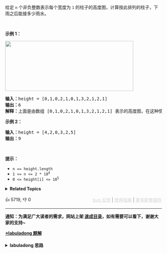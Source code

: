 <p>给定&nbsp;<code>n</code> 个非负整数表示每个宽度为 <code>1</code> 的柱子的高度图，计算按此排列的柱子，下雨之后能接多少雨水。</p>

<p>&nbsp;</p>

<p><strong>示例 1：</strong></p>

<p><img src="https://assets.leetcode-cn.com/aliyun-lc-upload/uploads/2018/10/22/rainwatertrap.png" style="height: 161px; width: 412px;" /></p>

<pre>
<strong>输入：</strong>height = [0,1,0,2,1,0,1,3,2,1,2,1]
<strong>输出：</strong>6
<strong>解释：</strong>上面是由数组 [0,1,0,2,1,0,1,3,2,1,2,1] 表示的高度图，在这种情况下，可以接 6 个单位的雨水（蓝色部分表示雨水）。 
</pre>

<p><strong>示例 2：</strong></p>

<pre>
<strong>输入：</strong>height = [4,2,0,3,2,5]
<strong>输出：</strong>9
</pre>

<p>&nbsp;</p>

<p><strong>提示：</strong></p>

<ul> 
 <li><code>n == height.length</code></li> 
 <li><code>1 &lt;= n &lt;= 2 * 10<sup>4</sup></code></li> 
 <li><code>0 &lt;= height[i] &lt;= 10<sup>5</sup></code></li> 
</ul>

<details><summary><strong>Related Topics</strong></summary>栈 | 数组 | 双指针 | 动态规划 | 单调栈</details><br>

<div>👍 5719, 👎 0<span style='float: right;'><span style='color: gray;'><a href='https://github.com/labuladong/fucking-algorithm/issues' target='_blank' style='color: lightgray;text-decoration: underline;'>bug 反馈</a> | <a href='https://labuladong.online/algo/fname.html?fname=jb插件简介' target='_blank' style='color: lightgray;text-decoration: underline;'>使用指南</a> | <a href='https://labuladong.online/algo/' target='_blank' style='color: lightgray;text-decoration: underline;'>更多配套插件</a></span></span></div>

<div id="labuladong"><hr>

**通知：为满足广大读者的需求，网站上架 [速成目录](https://labuladong.online/algo/intro/quick-learning-plan/)，如有需要可以看下，谢谢大家的支持~**



<p><strong><a href="https://labuladong.online/algo/frequency-interview/trapping-rain-water/" target="_blank">⭐️labuladong 题解</a></strong></p>
<details><summary><strong>labuladong 思路</strong></summary>


<div id="labuladong_solution_zh">

## 基本思路

对于任意一个位置 `i`，能够装的水为：

```python
water[i] = min(
           # 左边最高的柱子
           max(height[0..i]),
           # 右边最高的柱子
           max(height[i..end])
        ) - height[i]
```

![](https://labuladong.online/algo/images/rain-water/1.jpg)

**关键在于，如何能够快速计算出某一个位置左侧所有柱子的最大高度和右侧所有柱子的最大高度**。

这道题的解法比较多样，可以预计算数组，可以用 [双指技巧](https://labuladong.online/algo/essential-technique/array-two-pointers-summary/)，可以用[单调栈技巧](https://labuladong.online/algo/data-structure/monotonic-stack/)，这里就说一个最简单的解法，用预计算的方式求解，优化暴力解法的时间复杂度，更多解法请看详细题解。

**详细题解**：
  - [如何高效解决接雨水问题](https://labuladong.online/algo/frequency-interview/trapping-rain-water/)

</div>





<div id="solution">

## 解法代码



<div class="tab-panel"><div class="tab-nav">
<button data-tab-item="cpp" class="tab-nav-button btn " data-tab-group="default" onclick="switchTab(this)">cpp🤖</button>

<button data-tab-item="python" class="tab-nav-button btn " data-tab-group="default" onclick="switchTab(this)">python🤖</button>

<button data-tab-item="java" class="tab-nav-button btn active" data-tab-group="default" onclick="switchTab(this)">java🟢</button>

<button data-tab-item="go" class="tab-nav-button btn " data-tab-group="default" onclick="switchTab(this)">go🤖</button>

<button data-tab-item="javascript" class="tab-nav-button btn " data-tab-group="default" onclick="switchTab(this)">javascript🤖</button>
</div><div class="tab-content">
<div data-tab-item="cpp" class="tab-item " data-tab-group="default"><div class="highlight">

```cpp
// 注意：cpp 代码由 chatGPT🤖 根据我的 java 代码翻译。
// 本代码的正确性已通过力扣验证，如有疑问，可以对照 java 代码查看。

#include <vector>
#include <algorithm>

class Solution {
public:
    int trap(std::vector<int>& height) {
        if (height.empty()) {
            return 0;
        }
        int n = height.size();
        int res = 0;
        // 数组充当备忘录
        std::vector<int> l_max(n);
        std::vector<int> r_max(n);
        // 初始化 base case
        l_max[0] = height[0];
        r_max[n - 1] = height[n - 1];
        // 从左向右计算 l_max
        for (int i = 1; i < n; i++)
            l_max[i] = std::max(height[i], l_max[i - 1]);
        // 从右向左计算 r_max
        for (int i = n - 2; i >= 0; i--)
            r_max[i] = std::max(height[i], r_max[i + 1]);
        // 计算答案
        for (int i = 1; i < n - 1; i++)
            res += std::min(l_max[i], r_max[i]) - height[i];
        return res;
    }
};
```

</div></div>

<div data-tab-item="python" class="tab-item " data-tab-group="default"><div class="highlight">

```python
# 注意：python 代码由 chatGPT🤖 根据我的 java 代码翻译。
# 本代码的正确性已通过力扣验证，如有疑问，可以对照 java 代码查看。

class Solution:
    def trap(self, height):
        if len(height) == 0:
            return 0
        n = len(height)
        res = 0
        # 数组充当备忘录
        l_max = [0] * n
        r_max = [0] * n
        # 初始化 base case
        l_max[0] = height[0]
        r_max[n - 1] = height[n - 1]
        # 从左向右计算 l_max
        for i in range(1, n):
            l_max[i] = max(height[i], l_max[i - 1])
        # 从右向左计算 r_max
        for i in range(n - 2, -1, -1):
            r_max[i] = max(height[i], r_max[i + 1])
        # 计算答案
        for i in range(1, n - 1):
            res += min(l_max[i], r_max[i]) - height[i]
        return res
```

</div></div>

<div data-tab-item="java" class="tab-item active" data-tab-group="default"><div class="highlight">

```java
class Solution {
    public int trap(int[] height) {
        if (height.length == 0) {
            return 0;
        }
        int n = height.length;
        int res = 0;
        // 数组充当备忘录
        int[] l_max = new int[n];
        int[] r_max = new int[n];
        // 初始化 base case
        l_max[0] = height[0];
        r_max[n - 1] = height[n - 1];
        // 从左向右计算 l_max
        for (int i = 1; i < n; i++)
            l_max[i] = Math.max(height[i], l_max[i - 1]);
        // 从右向左计算 r_max
        for (int i = n - 2; i >= 0; i--)
            r_max[i] = Math.max(height[i], r_max[i + 1]);
        // 计算答案
        for (int i = 1; i < n - 1; i++)
            res += Math.min(l_max[i], r_max[i]) - height[i];/**<extend up -300>![](https://labuladong.online/algo/images/rain-water/1.jpg) */
        return res;
    }
}
```

</div></div>

<div data-tab-item="go" class="tab-item " data-tab-group="default"><div class="highlight">

```go
// 注意：go 代码由 chatGPT🤖 根据我的 java 代码翻译。
// 本代码的正确性已通过力扣验证，如有疑问，可以对照 java 代码查看。

func trap(height []int) int {
    if len(height) == 0 {
        return 0
    }
    n := len(height)
    res := 0
    // 数组充当备忘录
    l_max := make([]int, n)
    r_max := make([]int, n)
    // 初始化 base case
    l_max[0] = height[0]
    r_max[n-1] = height[n-1]
    // 从左向右计算 l_max
    for i := 1; i < n; i++ {
        l_max[i] = max(height[i], l_max[i-1])
    }
    // 从右向左计算 r_max
    for i := n - 2; i >= 0; i-- {
        r_max[i] = max(height[i], r_max[i+1])
    }
    // 计算答案
    for i := 1; i < n - 1; i++ {
        res += min(l_max[i], r_max[i]) - height[i]
    }
    return res
}

// Helper function to find the maximum of two integers
func max(a, b int) int {
    if a > b {
        return a
    }
    return b
}

// Helper function to find the minimum of two integers
func min(a, b int) int {
    if a < b {
        return a
    }
    return b
}
```

</div></div>

<div data-tab-item="javascript" class="tab-item " data-tab-group="default"><div class="highlight">

```javascript
// 注意：javascript 代码由 chatGPT🤖 根据我的 java 代码翻译。
// 本代码的正确性已通过力扣验证，如有疑问，可以对照 java 代码查看。

var trap = function(height) {
    if (height.length === 0) {
        return 0;
    }
    const n = height.length;
    let res = 0;
    // 数组充当备忘录
    const l_max = new Array(n);
    const r_max = new Array(n);
    // 初始化 base case
    l_max[0] = height[0];
    r_max[n - 1] = height[n - 1];
    // 从左向右计算 l_max
    for (let i = 1; i < n; i++)
        l_max[i] = Math.max(height[i], l_max[i - 1]);
    // 从右向左计算 r_max
    for (let i = n - 2; i >= 0; i--)
        r_max[i] = Math.max(height[i], r_max[i + 1]);
    // 计算答案
    for (let i = 1; i < n - 1; i++)
        res += Math.min(l_max[i], r_max[i]) - height[i];
    return res;
};
```

</div></div>
</div></div>

<hr /><details open hint-container details><summary style="font-size: medium"><strong>🎃🎃 算法可视化 🎃🎃</strong></summary><div id="data_trapping-rain-water"  category="leetcode" ></div><div class="resizable aspect-ratio-container" style="height: 100%;">
<div id="iframe_trapping-rain-water"></div></div>
</details><hr /><br />

</div>
</details>
</div>

